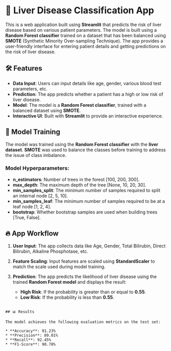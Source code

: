 # 🍷 Liver Disease Classification App

This is a web application built using **Streamlit** that predicts the risk of liver disease based on various patient parameters. The model is built using a **Random Forest classifier** trained on a dataset that has been balanced using **SMOTE** (Synthetic Minority Over-sampling Technique). The app provides a user-friendly interface for entering patient details and getting predictions on the risk of liver disease.

## 🛠️ Features

- **Data Input**: Users can input details like age, gender, various blood test parameters, etc.
- **Prediction**: The app predicts whether a patient has a high or low risk of liver disease.
- **Model**: The model is a **Random Forest classifier**, trained with a balanced dataset using **SMOTE**.
- **Interactive UI**: Built with **Streamlit** to provide an interactive experience.
  

## 🧠 Model Training

The model was trained using the **Random Forest classifier** with the **liver dataset**. **SMOTE** was used to balance the classes before training to address the issue of class imbalance.

### Model Hyperparameters:

* **n\_estimators**: Number of trees in the forest \[100, 200, 300].
* **max\_depth**: The maximum depth of the tree \[None, 10, 20, 30].
* **min\_samples\_split**: The minimum number of samples required to split an internal node \[2, 5, 10].
* **min\_samples\_leaf**: The minimum number of samples required to be at a leaf node \[1, 2, 4].
* **bootstrap**: Whether bootstrap samples are used when building trees \[True, False].

## 🔥 App Workflow

1. **User Input**: The app collects data like Age, Gender, Total Bilirubin, Direct Bilirubin, Alkaline Phosphotase, etc.
2. **Feature Scaling**: Input features are scaled using **StandardScaler** to match the scale used during model training.
3. **Prediction**: The app predicts the likelihood of liver disease using the trained **Random Forest model** and displays the result:

   * **High Risk**: If the probability is greater than or equal to **0.55**.
   * **Low Risk**: If the probability is less than **0.55**.


```

## 📊 Results

The model achieves the following evaluation metrics on the test set:

* **Accuracy**: 91.23%
* **Precision**: 89.01%
* **Recall**: 92.45%
* **F1-Score**: 90.78%

```

